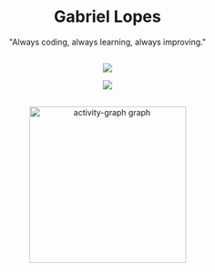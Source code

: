 <h1 align="center">Gabriel Lopes</h1>
<p align="center">"Always coding, always learning, always improving."</p>

##
<p align="center">
  <a href="https://skillicons.dev">
    <img src="https://skillicons.dev/icons?i=rust,c,python,ruby,mysql&theme=light" />
  </a>
</p>

<p align="center">
  <a href="https://skillicons.dev">
    <img src="https://skillicons.dev/icons?i=linux,vim,idea,md,obsidian&theme=light" />
  </a>
</p>

##
<div align="center">
  <img src="https://github-readme-activity-graph.vercel.app/graph?username=Gabrieel-Lopees&radius=16&theme=minimal&area=true&order=5&hide_border=true&hide_title=true&line=636363%20&point=636363%20" height="275" alt="activity-graph graph" />
</div>

